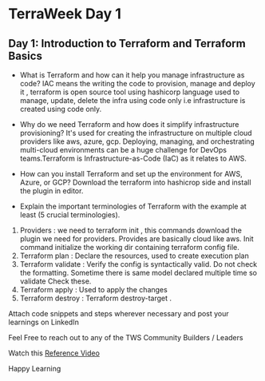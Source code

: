 # TerraWeek Day 1

## Day 1: Introduction to Terraform and Terraform Basics

- What is Terraform and how can it help you manage infrastructure as code?
IAC means the writing the code to provision, manage and deploy it , terraform is open source tool using hashicorp language used to manage, update, delete the infra using code only i.e infrastructure is created using code only.


- Why do we need Terraform and how does it simplify infrastructure provisioning?
It's used for creating the infrastructure on multiple cloud providers like aws, azure, gcp.
Deploying, managing, and orchestrating multi-cloud environments can be a huge challenge for DevOps teams.Terraform is Infrastructure-as-Code (IaC) as it relates to AWS.

- How can you install Terraform and set up the environment for AWS, Azure, or GCP?
Download the terraform into hashicrop side and install the plugin in editor.

- Explain the important terminologies of Terraform with the example at least (5 crucial terminologies).
1. Providers : we need to terraform init , this commands download the plugin we need for providers. Provides are basically cloud like aws. Init command initialize the working dir containing terraform config file.
2. Terraform plan : Declare the resources, used to create execution plan
3. Terraform validate : Verify the config is syntactically valid. Do not check the formatting.
			Sometime there is same model declared multiple time so validate 
			Check these.
4. Terraform apply : Used to apply the changes
5. Terraform destroy  : 
 	Terraform destroy-target <resource-type>.<resource-name>

Attach code snippets and steps wherever necessary and post your learnings on LinkedIn

Feel Free to reach out to any of the TWS Community Builders / Leaders

Watch this [Reference Video](https://www.youtube.com/live/965CaSveIEI?feature=share)

Happy Learning 
